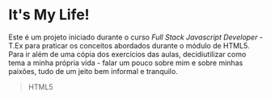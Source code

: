 # It's My Life!

Este é um projeto iniciado durante o curso _Full Stack Javascript Developer_ - T.Ex para praticar os conceitos abordados durante o módulo de HTML5.
<br>
Para ir além de uma cópia dos exercícios das aulas, decidiutilizar como tema a minha própria vida - falar um pouco sobre mim e sobre minhas paixões, tudo de um jeito bem informal e tranquilo.
>HTML5